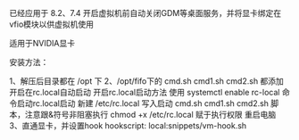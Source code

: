 已经应用于	8.2、7.4	开启虚拟机前自动关闭GDM等桌面服务，并将显卡绑定在vfio模块以供虚拟机使用

适用于NVIDIA显卡

安装方法：

1、解压后目录都在 /opt 下
2、/opt/fifo下的 cmd.sh cmd1.sh cmd2.sh 都添加开启在rc.local自动启动
	开启rc.local启动方法
		使用  systemctl enable rc-local 命令启动rc.local启动
		新建	 /etc/rc.local 写入启动  cmd.sh cmd1.sh cmd2.sh 脚本，注意跟&符号非阻塞执行
		chmod +x /etc/rc.local 赋于执行权限
		重启电脑
3、直通显卡，并设置hook
		hookscript: local:snippets/vm-hook.sh